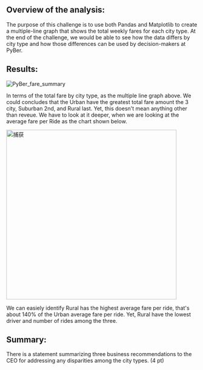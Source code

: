 ## Overview of the analysis: 
The purpose of this challenge is to use both Pandas and Matplotlib to create a multiple-line graph that shows the total weekly fares for each city type.
At the end of the challenge, we would be able to see how the data differs by city type and how those differences can be used by decision-makers at PyBer.

## Results: 
![PyBer_fare_summary](https://user-images.githubusercontent.com/109333158/193479661-452c9160-6107-4c6e-b105-80d184c82d38.png)

In terms of the total fare by city type, as the multiple line graph above.
We could concludes that the Urban have the greatest total fare amount the 3 city, Suburban 2nd, and Rural last.
Yet, this doesn't mean anything other than reveue.
We have to look at it deeper, when we are looking at the average fare per Ride as the chart shown below.

<img width="449" alt="捕获" src="https://user-images.githubusercontent.com/109333158/193481210-ce9228ca-8a03-4261-9fdd-6714e7c88b22.PNG">

We can easiely identify Rural has the highest average fare per ride, that's about 140% of the Urban average fare per ride. 
Yet, Rural have the lowest driver and number of rides among the three.

## Summary: 
There is a statement summarizing three business recommendations to the CEO for addressing any disparities among the city types. (4 pt)



